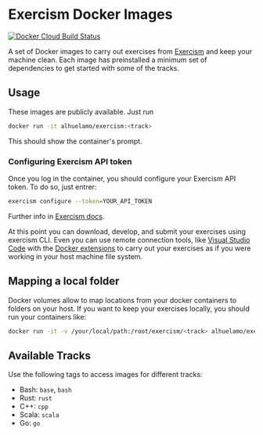 # Exercism Docker Images

[![Docker Cloud Build Status](https://img.shields.io/docker/cloud/build/alhuelamo/exercism)](https://hub.docker.com/r/alhuelamo/exercism)

A set of Docker images to carry out exercises from [Exercism](https://exercism.io) and keep your machine clean. Each image has preinstalled a minimum set of dependencies to get started with some of the tracks.

## Usage

These images are publicly available. Just run

```sh
docker run -it alhuelamo/exercism:<track>
```

This should show the container's prompt.

### Configuring Exercism API token

Once you log in the container, you should configure your Exercism API token. To do so, just entrer:

```sh
exercism configure --token=YOUR_API_TOKEN
```

Further info in [Exercism docs](https://exercism.io/cli).

At this point you can download, develop, and submit your exercises using exercism CLI. Even you can use remote connection tools, like [Visual Studio Code](https://code.visualstudio.com) with the [Docker extensions](https://code.visualstudio.com/docs/containers/overview) to carry out your exercises as if you were working in your host machine file system.

## Mapping a local folder

Docker volumes allow to map locations from your docker containers to folders on your host. If you want to keep your exercises locally, you should run your containers like:

```sh
docker run -it -v /your/local/path:/root/exercism/<track> alhuelamo/exercism:<track>
```

## Available Tracks

Use the following tags to access images for different tracks:

- Bash: `base`, `bash`
- Rust: `rust`
- C++: `cpp`
- Scala: `scala`
- Go: `go`
